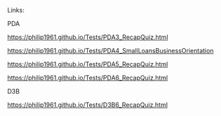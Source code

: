 Links:

PDA

https://philip1961.github.io/Tests/PDA3_RecapQuiz.html

https://philip1961.github.io/Tests/PDA4_SmallLoansBusinessOrientation

https://philip1961.github.io/Tests/PDA5_RecapQuiz.html

https://philip1961.github.io/Tests/PDA6_RecapQuiz.html

D3B

https://philip1961.github.io/Tests/D3B6_RecapQuiz.html
